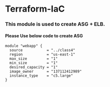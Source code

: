 # Terraform-IaC
###  This module is used to create ASG +  ELB. 
####  Please Use below code to create ASG

```
module "webapp" {
  source           = "../class4"
  region           = "us-east-1"
  max_size         = "1"
  min_size         = "1"
  desired_capacity = "1"
  image_owner      = "137112412989"
  instance_type    = "c5.large"
}
